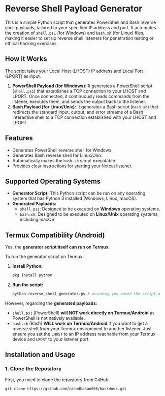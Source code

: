 # Reverse Shell Payload Generator

This is a simple Python script that generates PowerShell and Bash reverse shell payloads, tailored to your specified IP address and port. It automates the creation of `shell.ps1` (for Windows) and `bash.sh` (for Linux) files, making it easier to set up reverse shell listeners for penetration testing or ethical hacking exercises.

## How it Works

The script takes your Local Host (LHOST) IP address and Local Port (LPORT) as input.

1.  **PowerShell Payload (for Windows):** It generates a PowerShell script (`shell.ps1`) that establishes a TCP connection to your LHOST and LPORT. Once connected, it continuously reads commands from the listener, executes them, and sends the output back to the listener.
2.  **Bash Payload (for Linux/Unix):** It generates a Bash script (`bash.sh`) that redirects the standard input, output, and error streams of a Bash interactive shell to a TCP connection established with your LHOST and LPORT.

## Features

*   Generates PowerShell reverse shell for Windows.
*   Generates Bash reverse shell for Linux/Unix.
*   Automatically makes the `bash.sh` script executable.
*   Provides clear instructions for starting your Netcat listener.

## Supported Operating Systems

*   **Generator Script:** This Python script can be run on any operating system that has Python 3 installed (Windows, Linux, macOS).
*   **Generated Payloads:**
    *   `shell.ps1`: Designed to be executed on **Windows** operating systems.
    *   `bash.sh`: Designed to be executed on **Linux/Unix** operating systems, including macOS.

## Termux Compatibility (Android)

Yes, the **generator script itself can run on Termux**.

To run the generator script on Termux:

1.  **Install Python:**
    ```bash
    pkg install python
    ```
2.  **Run the script:**
    ```bash
    python reverse_shell_generator.py # assuming you saved the script as reverse_shell_generator.py
    ```

However, regarding the **generated payloads**:

*   `shell.ps1` (PowerShell) **will NOT work directly on Termux/Android** as PowerShell is not natively available.
*   `bash.sh` (Bash) **WILL work on Termux/Android** if you want to get a reverse shell *from* your Termux environment *to* another listener. Just ensure you set the `LHOST` to an IP address reachable from your Termux device and `LPORT` to your listener port.

## Installation and Usage

### 1. Clone the Repository

First, you need to clone the repository from GitHub.

```bash
git clone https://github.com/rahadhasan666/backdoor.git
